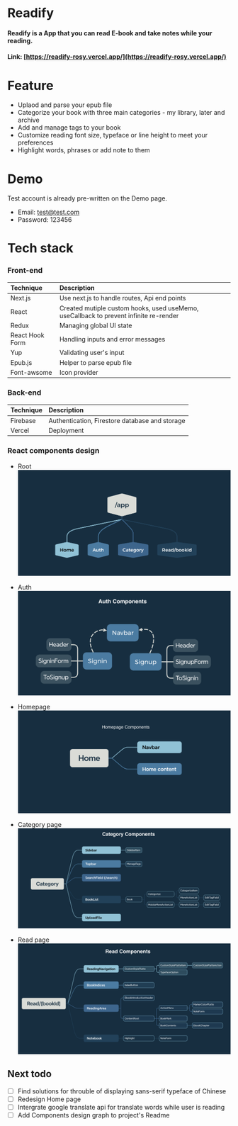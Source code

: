 # Readify

#### Readify is a App that you can read E-book and take notes while your reading.
#### Link: [https://readify-rosy.vercel.app/](https://readify-rosy.vercel.app/)

# Feature
* Uplaod and parse your epub file
* Categorize your book with three main categories - my library, later and archive
* Add and manage tags to your book
* Customize reading font size, typeface or line height to meet your preferences
* Highlight words, phrases or add note to them

# Demo
Test account is already pre-written on the Demo page.

* Email: test@test.com
* Password: 123456

# Tech stack

### Front-end

| Technique | Description |
| :-- | :-- |
| Next.js  | Use next.js to handle routes, Api end points  |
| React | Created mutiple custom hooks, used useMemo, useCallback to prevent infinite re-render |
| Redux | Managing global UI state |
| React Hook Form | Handling inputs and error messages  |
| Yup | Validating user's input |
| Epub.js | Helper to parse epub file |
| Font-awsome | Icon provider |

### Back-end

| Technique | Description |
| :-- | :-- |
| Firebase  | Authentication, Firestore database and storage   |
| Vercel | Deployment |

### React components design

* Root
![](https://github.com/Katlyn880815/Readify/blob/develop/public/image/App.png)

* Auth
![](https://github.com/Katlyn880815/Readify/blob/develop/public/image/auth%20components.png)

* Homepage
![](https://github.com/Katlyn880815/Readify/blob/develop/public/image/homepage.png)

* Category page
![](https://github.com/Katlyn880815/Readify/blob/develop/public/image/category%20components.png)

* Read page
![](https://github.com/Katlyn880815/Readify/blob/develop/public/image/read%20Components.png)



## Next todo
- [ ] Find solutions for throuble of displaying sans-serif typeface of Chinese
- [ ] Redesign Home page
- [ ] Intergrate google translate api for translate words while user is reading
- [ ] Add Components design graph to project's Readme
